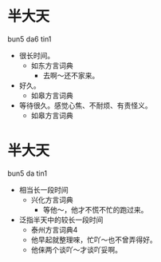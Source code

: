 # 半大天
bun5 da6 tin1
+ 很长时间。
  * 如东方言词典
    - 去啊～还不家来。
+ 好久。
  * 如皋方言词典
+ 等待很久。感觉心焦、不耐烦、有责怪义。
  * 如皋方言词典

# 半大天
bun5 da tin1
+ 相当长一段时间
  * 兴化方言词典
    - 等他～，他才不慌不忙的跑过来。
+ 泛指半天中的较长一段时间
  * 泰州方言词典4
  - 他早起就整理唻，忙吖～也不曾弄得好。
  - 他俫两个谈吖～才谈吖妥啊。
